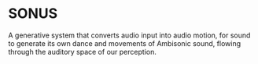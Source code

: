 # SONUS
A generative system that converts audio input into audio motion, for sound to generate its own dance and movements of Ambisonic sound, flowing through the auditory space of our perception.
